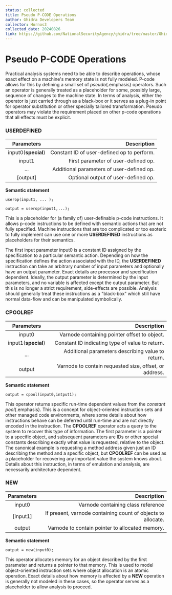 ```yaml
---
status: collected
title: Pseudo P-CODE Operations
author: Ghidra Developers Team
collector: Hornos3
collected_date: 20240826
link: https://github.com/NationalSecurityAgency/ghidra/tree/master/GhidraDocs/languages/html/pseudo-ops.html
---
```


# Pseudo P-CODE Operations

Practical analysis systems need to be able to describe operations, whose
exact effect on a machine\'s memory state is not fully modeled. P-code
allows for this by defining a small set of *pseudo*{.emphasis}
operators. Such an operator is generally treated as a placeholder for
some, possibly large, sequence of changes to the machine state. In terms
of analysis, either the operator is just carried through as a black-box
or it serves as a plug-in point for operator substitution or other
specially tailored transformation. Pseudo operators may violate the
requirement placed on other p-code operations that all effects must be
explicit.

### USERDEFINED

|Parameters|Description|
|:-:|-:|
|input0(**special**)|Constant ID of user-defined op to perform.|
|input1|First parameter of user-defined op.|
|...|Additional parameters of user-defined op.|
|[output]|Optional output of user-defined op.|

**Semantic statement**

`userop(input1, ... );`

`output = userop(input1,...);`

This is a placeholder for (a family of) user-definable p-code
instructions. It allows p-code instructions to be defined with semantic
actions that are not fully specified. Machine instructions that are too
complicated or too esoteric to fully implement can use one or more
**USERDEFINED** instructions as placeholders for their
semantics.

The first input parameter input0 is a constant ID assigned by the
specification to a particular semantic action. Depending on how the
specification defines the action associated with the ID, the
**USERDEFINED** instruction can take an arbitrary number of
input parameters and optionally have an output parameter. Exact details
are processor and specification dependent. Ideally, the output parameter
is determined by the input parameters, and no variable is affected
except the output parameter. But this is no longer a strict requirement,
side-effects are possible. Analysis should generally treat these
instructions as a "black-box" which still have normal data-flow and can
be manipulated symbolically.

### CPOOLREF

|Parameters|Description|
|:-:|-:|
|input0|Varnode containing pointer offset to object.|
|input1(**special**)|Constant ID indicating type of value to return.|
|...|Additional parameters describing value to return.|
|output|Varnode to contain requested size, offset, or address.|

**Semantic statement**

`output = cpool(input0,intput1);`

This operator returns specific run-time dependent values from the
*constant pool*{.emphasis}. This is a concept for object-oriented
instruction sets and other managed code environments, where some details
about how instructions behave can be deferred until run-time and are not
directly encoded in the instruction. The **CPOOLREF** operator
acts a query to the system to recover this type of information. The
first parameter is a pointer to a specific object, and subsequent
parameters are IDs or other special constants describing exactly what
value is requested, relative to the object. The canonical example is
requesting a method address given just an ID describing the method and a
specific object, but **CPOOLREF** can be used as a placeholder
for recovering any important value the system knows about. Details about
this instruction, in terms of emulation and analysis, are necessarily
architecture dependent.

### NEW

|Parameters|Description|
|:-:|-:|
|input0|Varnode containing class reference|
|[input1]|If present, varnode containing count of objects to allocate.|
|output|Varnode to contain pointer to allocated memory.|

**Semantic statement**

`output = new(input0);`

This operator allocates memory for an object described by the first
parameter and returns a pointer to that memory. This is used to model
object-oriented instruction sets where object allocation is an atomic
operation. Exact details about how memory is affected by a
**NEW** operation is generally not modeled in these cases, so
the operator serves as a placeholder to allow analysis to proceed.